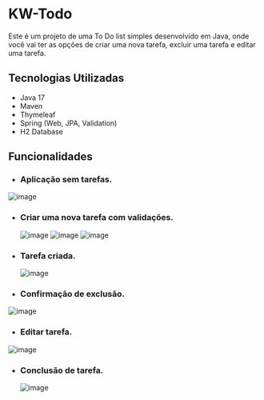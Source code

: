 # KW-Todo

Este é um projeto de uma To Do list simples desenvolvido em Java, onde você vai ter as opções de criar uma nova tarefa, excluir uma tarefa e editar uma tarefa.

## Tecnologias Utilizadas
- Java 17
- Maven
- Thymeleaf
- Spring (Web, JPA, Validation)
- H2 Database

## Funcionalidades
- ### Aplicação sem tarefas.
 ![image](https://github.com/luckraw/kw-todo/assets/125526447/6ffdf2b5-c0e9-4b1b-acd2-e2bbdb89aedf)
- ### Criar uma nova tarefa com validações.
  ![image](https://github.com/luckraw/kw-todo/assets/125526447/36f1306c-399f-4479-8e38-85c8e96f4c48)
  ![image](https://github.com/luckraw/kw-todo/assets/125526447/57c47ee9-c4ad-483f-9b05-016756abb4c8)
  ![image](https://github.com/luckraw/kw-todo/assets/125526447/77aa3e0a-fc25-4313-b016-69c65316760b)


- ### Tarefa criada.
  ![image](https://github.com/luckraw/kw-todo/assets/125526447/f93b6b30-22aa-4028-90d0-ab99536f0c80)
- ### Confirmação de exclusão.
![image](https://github.com/luckraw/kw-todo/assets/125526447/e0ec2871-d67d-43a0-9bd6-85dbc6f7c90e)
- ### Editar tarefa.
![image](https://github.com/luckraw/kw-todo/assets/125526447/970ecd9d-c60b-4e7b-83af-0a1bc32b0966)
- ### Conclusão de tarefa.
  ![image](https://github.com/luckraw/kw-todo/assets/125526447/7f3238f7-fb0f-482d-baa3-4d301c50ba83)







